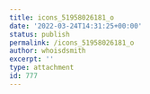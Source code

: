 ```yaml
---
title: icons_51958026181_o
date: '2022-03-24T14:31:25+00:00'
status: publish
permalink: /icons_51958026181_o
author: whoisdsmith
excerpt: ''
type: attachment
id: 777
---
```

<!DOCTYPE html PUBLIC "-//W3C//DTD HTML 4.0 Transitional//EN" "http://www.w3.org/TR/REC-html40/loose.dtd">
<?xml encoding="UTF-8">
